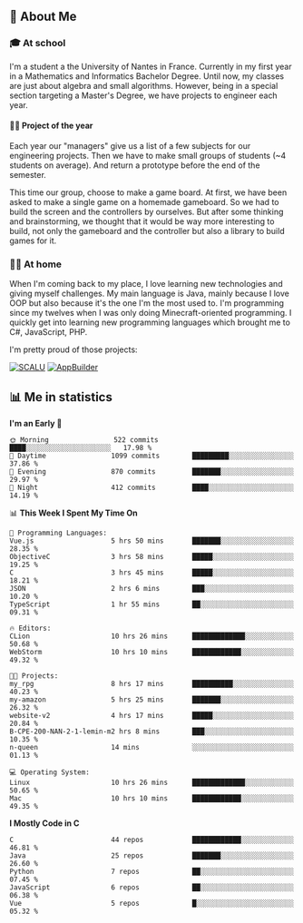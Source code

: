 ## 👀 About Me

### 🎓 At school

I'm a student a the University of Nantes in France. Currently in my first year in a Mathematics and Informatics Bachelor Degree. Until now, my classes are just about algebra and small algorithms. However, being in a special section targeting a Master's Degree, we have projects to engineer each year. 

#### 🔧🔬 Project of the year

Each year our "managers" give us a list of a few subjects for our engineering projects. Then we have to make small groups of students (~4 students on average). And return a prototype before the end of the semester.

This time our group, choose to make a game board. At first, we have been asked to make a single game on a homemade gameboard. So we had to build the screen and the controllers by ourselves. 
But after some thinking and brainstorming, we thought that it would be way more interesting to build, not only the gameboard and the controller but also a library to build games for it.

### 👨‍💻 At home

When I'm coming back to my place, I love learning new technologies and giving myself challenges. My main language is Java, mainly because I love OOP but also because it's the one I'm the most used to. I'm programming since my twelves when I was only doing Minecraft-oriented programming.  I quickly get into learning new programming languages which brought me to C#, JavaScript, PHP. 

I'm pretty proud of those projects:

[![SCALU](https://github-readme-stats.vercel.app/api/pin?username=renardfute&repo=SCALU)](https://github.com/renardfute/scalu)
[![AppBuilder](https://github-readme-stats.vercel.app/api/pin?username=pulsedev2&repo=AppBuilder)](https://github.com/pulsedev2/AppBuilder)

## 📊 Me in statistics
<!--START_SECTION:waka-->
**I'm an Early 🐤** 

```text
🌞 Morning                522 commits         ████░░░░░░░░░░░░░░░░░░░░░   17.98 % 
🌆 Daytime                1099 commits        █████████░░░░░░░░░░░░░░░░   37.86 % 
🌃 Evening                870 commits         ███████░░░░░░░░░░░░░░░░░░   29.97 % 
🌙 Night                  412 commits         ████░░░░░░░░░░░░░░░░░░░░░   14.19 % 
```


📊 **This Week I Spent My Time On** 

```text
💬 Programming Languages: 
Vue.js                   5 hrs 50 mins       ███████░░░░░░░░░░░░░░░░░░   28.35 % 
ObjectiveC               3 hrs 58 mins       █████░░░░░░░░░░░░░░░░░░░░   19.25 % 
C                        3 hrs 45 mins       █████░░░░░░░░░░░░░░░░░░░░   18.21 % 
JSON                     2 hrs 6 mins        ███░░░░░░░░░░░░░░░░░░░░░░   10.20 % 
TypeScript               1 hr 55 mins        ██░░░░░░░░░░░░░░░░░░░░░░░   09.31 % 

🔥 Editors: 
CLion                    10 hrs 26 mins      █████████████░░░░░░░░░░░░   50.68 % 
WebStorm                 10 hrs 10 mins      ████████████░░░░░░░░░░░░░   49.32 % 

🐱‍💻 Projects: 
my_rpg                   8 hrs 17 mins       ██████████░░░░░░░░░░░░░░░   40.23 % 
my-amazon                5 hrs 25 mins       ███████░░░░░░░░░░░░░░░░░░   26.32 % 
website-v2               4 hrs 17 mins       █████░░░░░░░░░░░░░░░░░░░░   20.84 % 
B-CPE-200-NAN-2-1-lemin-m2 hrs 8 mins        ███░░░░░░░░░░░░░░░░░░░░░░   10.35 % 
n-queen                  14 mins             ░░░░░░░░░░░░░░░░░░░░░░░░░   01.13 % 

💻 Operating System: 
Linux                    10 hrs 26 mins      █████████████░░░░░░░░░░░░   50.65 % 
Mac                      10 hrs 10 mins      ████████████░░░░░░░░░░░░░   49.35 % 
```

**I Mostly Code in C** 

```text
C                        44 repos            ████████████░░░░░░░░░░░░░   46.81 % 
Java                     25 repos            ███████░░░░░░░░░░░░░░░░░░   26.60 % 
Python                   7 repos             ██░░░░░░░░░░░░░░░░░░░░░░░   07.45 % 
JavaScript               6 repos             ██░░░░░░░░░░░░░░░░░░░░░░░   06.38 % 
Vue                      5 repos             █░░░░░░░░░░░░░░░░░░░░░░░░   05.32 % 
```




<!--END_SECTION:waka-->
